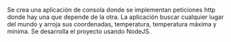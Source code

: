 Se crea una aplicación de consola donde se implementan peticiones http donde hay una que depende de la otra. La aplicación buscar cualquier lugar del mundo y arroja sus coordenadas, temperatura, temperatura máxima y mínima. Se desarrolla el proyecto usando NodeJS.
